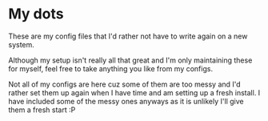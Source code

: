 # My dots
These are my config files that I'd rather not have to write again on a new system.

Although my setup isn't really all that great and I'm only maintaining these for myself, feel free to take anything you like from my configs.

Not all of my configs are here cuz some of them are too messy and I'd rather set them up again when I have time and am setting up a fresh install. I have included some of the messy ones anyways as it is unlikely I'll give them a fresh start :P
